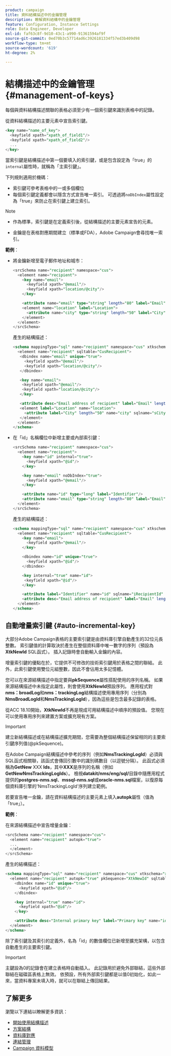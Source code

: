 ```yaml
---
product: campaign
title: 資料結構描述中的金鑰管理
description: 瞭解資料結構中的金鑰管理
feature: Configuration, Instance Settings
role: Data Engineer, Developer
exl-id: faf63c8f-9d10-43c1-a990-91361594af9f
source-git-commit: 0ed70b3c57714ad6c3926181334f57ed3b409d98
workflow-type: tm+mt
source-wordcount: '619'
ht-degree: 2%

---
```


# 結構描述中的金鑰管理 {#management-of-keys}

每個與資料結構描述關聯的表格必須至少有一個索引鍵來識別表格中的記錄。

從資料結構描述的主要元素中宣告索引鍵。

```sql
<key name="name_of_key">
  <keyfield xpath="xpath_of_field1"/>
  <keyfield xpath="xpath_of_field2"/>
  ...
</key>
```

當索引鍵是結構描述中第一個要填入的索引鍵，或是包含設定為「true」的`internal`屬性時，就稱為「主索引鍵」。

下列規則適用於機碼：

* 索引鍵可參考表格中的一或多個欄位
* 每個索引鍵定義都會以隱含方式宣告唯一索引。 可透過將`noDbIndex`屬性設定為「true」來防止在索引鍵上建立索引。

>[!NOTE]
>
>* 作為標準，索引鍵是在定義索引後，從結構描述的主要元素宣告的元素。
>
>* 金鑰是在表格對應期間建立（標準或FDA），Adobe Campaign會尋找唯一索引。

**範例**：

* 將金鑰新增至電子郵件地址和城市：

  ```sql
  <srcSchema name="recipient" namespace="cus">
    <element name="recipient">
      <key name="email">
        <keyfield xpath="@email"/> 
        <keyfield xpath="location/@city"/> 
      </key>
  
      <attribute name="email" type="string" length="80" label="Email" desc="Email address of recipient"/>
      <element name="location" label="Location">
        <attribute name="city" type="string" length="50" label="City" userEnum="city"/>
      </element>
    </element>
  </srcSchema>
  ```

  產生的結構描述：

  ```sql
  <schema mappingType="sql" name="recipient" namespace="cus" xtkschema="xtk:schema">  
    <element name="recipient" sqltable="CusRecipient">    
     <dbindex name="email" unique="true">      
       <keyfield xpath="@email"/>      
       <keyfield xpath="location/@city"/>    
     </dbindex>    
  
     <key name="email">      
      <keyfield xpath="@email"/>      
      <keyfield xpath="location/@city"/>    
     </key>    
  
     <attribute desc="Email address of recipient" label="Email" length="80" name="email" sqlname="sEmail" type="string"/>    
     <element label="Location" name="location">      
       <attribute label="City" length="50" name="city" sqlname="sCity" type="string" userEnum="city"/>    
     </element>  
    </element>
  </schema>
  ```

* 在「id」名稱欄位中新增主要或內部索引鍵：

  ```sql
  <srcSchema name="recipient" namespace="cus">
    <element name="recipient">
      <key name="id" internal="true">
        <keyfield xpath="@id"/> 
      </key>
  
      <key name="email" noDbIndex="true">
        <keyfield xpath="@email"/> 
      </key>
  
      <attribute name="id" type="long" label="Identifier"/>
      <attribute name="email" type="string" length="80" label="Email" desc="Email address of recipient"/>
    </element>
  </srcSchema>
  ```

  產生的結構描述：

  ```sql
  <schema mappingType="sql" name="recipient" namespace="cus" xtkschema="xtk:schema">  
    <element name="recipient" sqltable="CusRecipient">    
      <key name="email">      
        <keyfield xpath="@email"/>    
      </key>    
  
      <dbindex name="id" unique="true">      
        <keyfield xpath="@id"/>    
      </dbindex>    
  
      <key internal="true" name="id">      
       <keyfield xpath="@id"/>    
      </key>    
  
      <attribute label="Identifier" name="id" sqlname="iRecipientId" type="long"/>    
      <attribute desc="Email address of recipient" label="Email" length="80" name="email" sqlname="sEmail" type="string"/>  
    </element>
  </schema>
  ```

## 自動增量索引鍵 {#auto-incremental-key}

大部分Adobe Campaign表格的主要索引鍵是由資料庫引擎自動產生的32位元長整數。 索引鍵值的計算取決於產生在整個資料庫中唯一數字的序列（預設為&#x200B;**XtkNewId** SQL函式）。 插入記錄時會自動輸入金鑰的內容。

增量索引鍵的優點在於，它提供不可修改的技術索引鍵用於表格之間的聯結。 此外，此索引鍵使用雙位元組整數，因此不會佔用太多記憶體。

您可以在來源結構描述中指定要與&#x200B;**pkSequence**&#x200B;屬性搭配使用的序列名稱。 如果來源結構描述中未指定此屬性，則會使用&#x200B;**XtkNewId**&#x200B;預設序列。 應用程式對&#x200B;**nms：broadLog**&#x200B;和&#x200B;**nms：trackingLog**&#x200B;結構描述使用專用序列（分別為&#x200B;**NmsBroadLogId**&#x200B;和&#x200B;**NmsTrackingLogId**），因為這些是包含最多記錄的表格。

從ACC 18.10開始，**XtkNewId**&#x200B;不再是現成可用結構描述中順序的預設值。 您現在可以使用專用序列來建置方案或擴充現有方案。

>[!IMPORTANT]
>
>建立新結構描述或在結構描述擴充期間，您需要為整個結構描述保留相同的主要索引鍵序列值(@pkSequence)。

在Adobe Campaign結構描述中參考的序列（例如&#x200B;**NmsTrackingLogId**）必須與SQL函式相關聯，該函式會傳回引數中的識別碼數目（以逗號分隔）。 此函式必須稱為&#x200B;**GetNew** XXX **Ids**，其中&#x200B;**XXX**&#x200B;是序列的名稱（例如&#x200B;**GetNewNmsTrackingLogIds**）。 檢視&#x200B;**datakit/nms/eng/sql/**&#x200B;目錄中隨應用程式提供的&#x200B;**postgres-nms.sql**、**mssql-nms.sql**&#x200B;或&#x200B;**oracle-nms.sql**&#x200B;檔案，以復原每個資料庫引擎的&#39;NmsTrackingLogId&#39;序列建立範例。

若要宣告唯一金鑰，請在資料結構描述的主要元素上填入&#x200B;**autopk**&#x200B;屬性（值為「true」）。

**範例**：

在來源結構描述中宣告增量金鑰：

```sql
<srcSchema name="recipient" namespace="cus">
  <element name="recipient" autopk="true">
  ...
  </element>
</srcSchema>
```

產生的結構描述：

```sql
<schema mappingType="sql" name="recipient" namespace="cus" xtkschema="xtk:schema">  
  <element name="recipient" autopk="true" pkSequence="XtkNewId" sqltable="CusRecipient"> 
    <dbindex name="id" unique="true">
      <keyfield xpath="@id"/>
    </dbindex>

    <key internal="true" name="id">
      <keyfield xpath="@id"/>
    </key>

    <attribute desc="Internal primary key" label="Primary key" name="id" sqlname="iRecipientId" type="long"/>
  </element>
</schema>
```

除了索引鍵及其索引的定義外，名為「id」的數值欄位已新增至擴充架構，以包含自動產生的主要索引鍵。

>[!IMPORTANT]
>
>主鍵設為0的記錄會在建立表格時自動插入。 此記錄用於避免外部聯結，這些外部聯結在磁碟區表格上無效。 依預設，所有外部索引鍵都是以值0初始化，如此一來，當資料專案未填入時，就可以在聯結上傳回結果。


## 了解更多

瀏覽以下連結以瞭解更多資訊：

* [開始使用結構描述](about-schema-reference.md)
* [方案結構](schema-structure.md)
* [資料庫對應](database-mapping.md)
* [連結管理](database-links.md)
* [Campaign 資料模型](about-data-model.md)
